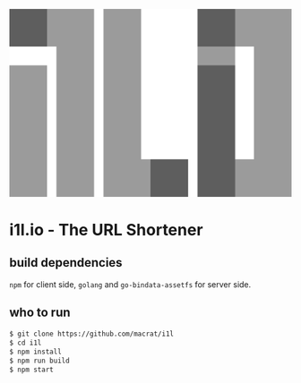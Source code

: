 ![i1l.io](assets/logo.svg)
# i1l.io - The URL Shortener

## build dependencies
`npm` for client side, `golang` and `go-bindata-assetfs` for server side.

## who to run
``` shell
$ git clone https://github.com/macrat/i1l
$ cd i1l
$ npm install
$ npm run build
$ npm start
```
